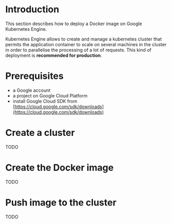 # Introduction

This section describes how to deploy a Docker image on Google Kubernetes Engine.

Kubernetes Engine allows to create and manage a kubernetes cluster that permits the application container to scale on several machines in the cluster in order to parallelise the processing of a lot of requests. This kind of deployment is **recommended for production**.

# Prerequisites

* a Google account
* a project on Google Cloud Platform
* install Google Cloud SDK from [https://cloud.google.com/sdk/downloads](https://cloud.google.com/sdk/downloads)

# Create a cluster

TODO

# Create the Docker image

TODO

# Push image to the cluster

TODO
